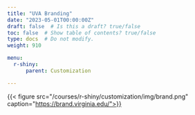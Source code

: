 ```yaml
---
title: "UVA Branding"
date: "2023-05-01T00:00:00Z"
draft: false  # Is this a draft? true/false
toc: false  # Show table of contents? true/false
type: docs  # Do not modify.
weight: 910

menu:
  r-shiny:
      parent: Customization

---
```


{{< figure src="/courses/r-shiny/customization/img/brand.png" caption="https://brand.virginia.edu/">}}

